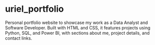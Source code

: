# uriel_portfolio
Personal portfolio website to showcase my work as a Data Analyst and Software Developer. Built with HTML and CSS, it features projects using Python, SQL, and Power BI, with sections about me, project details, and contact links.
